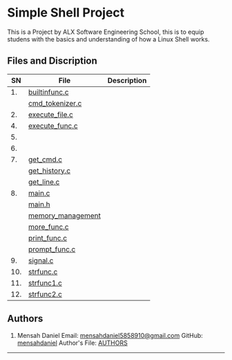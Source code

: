 # Simple Shell Project

This is a Project by ALX Software Engineering School, this is to equip studens with the basics and understanding of how a Linux Shell works.

## Files and Discription

| SN | File | Description |
| --- | ---- | ----------- |
| 1. | [builtinfunc.c](./builtinfunc.c) |  |
|  | [cmd\_tokenizer.c](./cmd_tokenizer.c) |  |
| 2. | [execute\_file.c](./execute_file.c) |  |
| 4. | [execute\_func.c](./execute_func.c) |  |
| 5. |  |  |
| 6. |  |  |
| 7. | [get\_cmd.c](./get_cmd.c) |  |
|  | [get\_history.c](./get_history.c) |  |
|  | [get\_line.c](./get_line.c) |  |
| 8. | [main.c](./main.c) |  |
|  | [main.h](./main.h) |  |
|  | [memory\_management](./memory_mangment.c) |  |
|  | [more\_func.c](./more_func.c) |  |
|  | [print\_func.c](./print_func.c) |  |
|  | [prompt_func.c](./prompt_func.c) |  |
| 9. | [signal.c](./signal.c) |  |
| 10. | [strfunc.c](./strfunc.c) |  |
| 11. | [strfunc1.c](./strfunc1.c) |  |
| 12. | [strfunc2.c](./strfunc2.c) |  |

## Authors

1. Mensah Daniel
Email: [mensahdaniel5858910@gmail.com](mailto:mensahdaniel5858910@gmail.com)
GitHub: [mensahdaniel](https://github.com/mensahdaniel)
Author's File: [AUTHORS](./AUTHORS)

- - -

<br>
<br>
